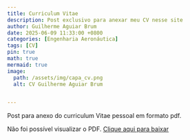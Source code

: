 ```yaml
---
title: Curriculum Vitae
description: Post exclusivo para anexar meu CV nesse site
author: Guilherme Aguiar Brum
date: 2025-06-09 11:33:00 +0800
categories: [Engenharia Aeronáutica]
tags: [CV]
pin: true
math: true
mermaid: true
image: 
  path: /assets/img/capa_cv.png
  alt: CV Guilherme Aguiar Brum


---
```

Post para anexo do curriculum Vitae pessoal em formato pdf.

<object data="\assets\pdf\CV_GuilhermeAguiarBrum.pdf" type="application/pdf" width="100%" height="700px">
    <p>Não foi possível visualizar o PDF. 
       <a href="\assets\pdf\CV_GuilhermeAguiarBrum.pdf">Clique aqui para baixar</a>
    </p>
</object>